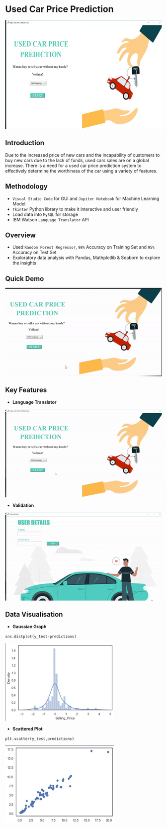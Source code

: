 # Used Car Price Prediction

<img src="Images/DemoPage1.jpg" width="600" height="350">

## Introduction
Due to the increased price of new cars and the incapability of customers to buy new cars due to the lack of funds, used cars sales are on a global increase.
There is a need for a used car price prediction system to effectively determine the worthiness of the car using a variety of features.

## Methodology
- `Visual Studio Code` for GUI and `Jupiter Notebook` for Machine Learning Model
- `Tkinter` Python library to make it interactive and user friendly
- Load data into `MySQL` for storage
- IBM Watson `Language Translator` API

## Overview
- Used `Random Forest Regressor`, `98%` Accuracy on Training Set and `95%` Accuracy on Test Set
- Exploratory data analysis with Pandas, Mathplotlib & Seaborn to explore the insights

## Quick Demo
![Demo](Images/QuickDemo.gif)

## Key Features
- **Language Translator**

![Demo](Images/Language_translateor.gif)

- **Validation**

![Demo](Images/Validation.gif)

## Data Visualisation
- **Gaussian Graph**

`sns.distplot(y_test-predictions)`

<img src="Images/GaussianGraph.jpg" width="350" height="250">

- **Scattered Plot**


`plt.scatter(y_test,predictions)`

<img src="Images/Clustering.jpg" width="350" height="250">


